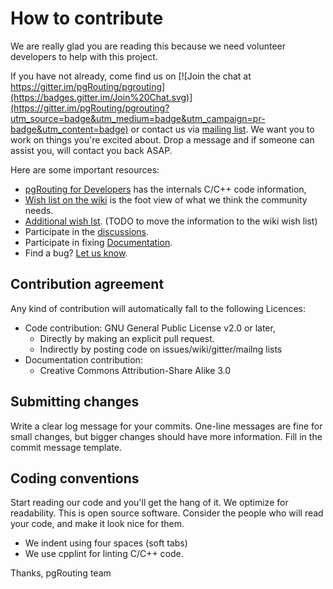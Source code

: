 # How to contribute

We are really glad you are reading this because we need volunteer developers to
help with this project.

If you have not already, come find us on [![Join the chat at
https://gitter.im/pgRouting/pgrouting](https://badges.gitter.im/Join%20Chat.svg)](https://gitter.im/pgRouting/pgrouting?utm_source=badge&utm_medium=badge&utm_campaign=pr-badge&utm_content=badge)
or contact us via [mailing
list](http://lists.osgeo.org/mailman/listinfo/pgrouting-dev). We want you to
work on things you're excited about. Drop a message and if someone can assist
you, will contact you back ASAP.

Here are some important resources:

* [pgRouting for Developers](http://docs.pgrouting.org/doxy/2.4/index.html) has the internals C/C++ code information,
* [Wish list on the wiki](https://github.com/pgRouting/pgrouting/wiki/GSoC-Ideas) is the foot view of what we think the community needs.
* [Additional wish lst](https://github.com/pgRouting/pgrouting/issues?q=is%3Aopen+is%3Aissue+label%3A%22Functionality+Request%22). (TODO to move the information to the wiki wish list)
* Participate in the [discussions](https://github.com/pgRouting/pgrouting/issues?q=is%3Aopen+is%3Aissue+label%3ADiscussion).
* Participate in fixing [Documentation](https://github.com/pgRouting/pgrouting/issues?q=is%3Aopen+is%3Aissue+label%3ADocumentation).
* Find a bug? [Let us know](https://github.com/pgRouting/pgrouting/issues).

## Contribution agreement

Any kind of contribution will automatically fall to the following Licences:

* Code contribution: GNU General Public License v2.0 or later,
  * Directly by making an explicit pull request.
  * Indirectly by posting code on issues/wiki/gitter/mailng lists
* Documentation contribution:
  * Creative Commons Attribution-Share Alike 3.0

## Submitting changes

Write a clear log message for your commits. One-line messages are fine for small
changes, but bigger changes should have more information.
Fill in the commit message template.

## Coding conventions

Start reading our code and you'll get the hang of it. We optimize for
readability.
This is open source software. Consider the people who will read your code, and
make it look nice for them.

* We indent using four spaces (soft tabs)
* We use cpplint for linting C/C++ code.

Thanks,
pgRouting team
